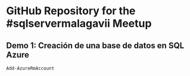 # GitHub Repository for the #sqlservermalagavii Meetup


## Demo 1: Creación de una base de datos en SQL Azure

```powershell
Add-AzureRmAccount
```